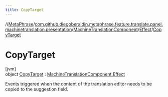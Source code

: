 ```yaml
---
title: CopyTarget
---
```

//[MetaPhrase](../../../../../index.html)/[com.github.diegoberaldin.metaphrase.feature.translate.panel.machinetranslation.presentation](../../../index.html)/[MachineTranslationComponent](../../index.html)/[Effect](../index.html)/[CopyTarget](index.html)



# CopyTarget



[jvm]\
object [CopyTarget](index.html) : [MachineTranslationComponent.Effect](../index.html)

Events triggered when the content of the translation editor needs to be copied to the suggestion field.


